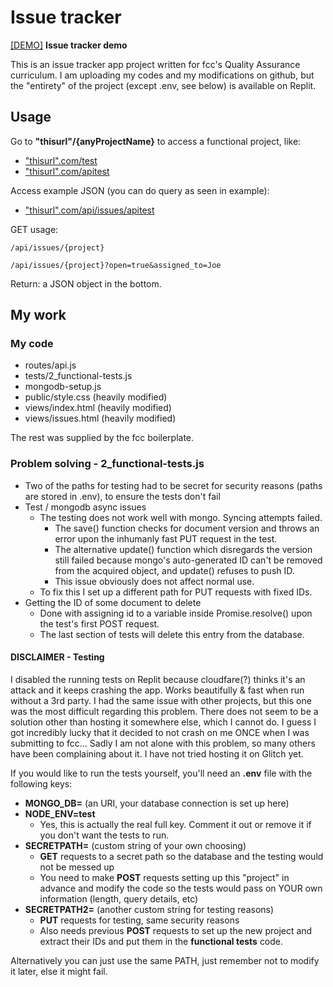 # Issue tracker

[[DEMO]](https://replit.com/@d-0-t/Issue-Tracker?v=1) **Issue tracker demo**

This is an issue tracker app project written for fcc's Quality Assurance curriculum. I am uploading my codes and my modifications on github, but the "entirety" of the project (except .env, see below) is available on Replit.

## Usage

Go to **"thisurl"/{anyProjectName}** to access a functional project, like:  
- ["thisurl".com/test](https://issue-tracker.d-0-t.repl.co/test)
- ["thisurl".com/apitest](https://issue-tracker.d-0-t.repl.co/apitest)

Access example JSON (you can do query as seen in example):
- ["thisurl".com/api/issues/apitest](https://issue-tracker.d-0-t.repl.co/api/issues/apitest)

GET usage:

    /api/issues/{project}

    /api/issues/{project}?open=true&assigned_to=Joe


Return: a JSON object in the bottom.

## My work
### My code
- routes/api.js
- tests/2_functional-tests.js
- mongodb-setup.js
- public/style.css (heavily modified)
- views/index.html (heavily modified)
- views/issues.html (heavily modified)

The rest was supplied by the fcc boilerplate.

### Problem solving - 2_functional-tests.js
- Two of the paths for testing had to be secret for security reasons (paths are stored in .env), to ensure the tests don't fail
- Test / mongodb async issues
  - The testing does not work well with mongo. Syncing attempts failed.
    - The save() function checks for document version and throws an error upon the inhumanly fast PUT request in the test.
    - The alternative update() function which disregards the version still failed because mongo's auto-generated ID can't be removed from the acquired object, and update() refuses to push ID.
    - This issue obviously does not affect normal use.
  - To fix this I set up a different path for PUT requests with fixed IDs. 
- Getting the ID of some document to delete
  - Done with assigning id to a variable inside Promise.resolve() upon the test's first POST request.
  - The last section of tests will delete this entry from the database.

#### DISCLAIMER - Testing

I disabled the running tests on Replit because cloudfare(?) thinks it's an attack and it keeps crashing the app. Works beautifully & fast when run without a 3rd party. I had the same issue with other projects, but this one was the most difficult regarding this problem. There does not seem to be a solution other than hosting it somewhere else, which I cannot do. I guess I got incredibly lucky that it decided to not crash on me ONCE when I was submitting to fcc... Sadly I am not alone with this problem, so many others have been complaining about it. I have not tried hosting it on Glitch yet.

If you would like to run the tests yourself, you'll need an **.env** file with the following keys:
- **MONGO_DB=** (an URI, your database connection is set up here)
- **NODE_ENV=test**
  - Yes, this is actually the real full key. Comment it out or remove it if you don't want the tests to run.
- **SECRETPATH=** (custom string of your own choosing)
  - **GET** requests to a secret path so the database and the testing would not be messed up
  - You need to make **POST** requests setting up this "project" in advance and modify the code so the tests would pass on YOUR own information (length, query details, etc) 
- **SECRETPATH2=** (another custom string for testing reasons)
  - **PUT** requests for testing, same security reasons
  - Also needs previous **POST** requests to set up the new project and extract their IDs and put them in the **functional tests** code.

Alternatively you can just use the same PATH, just remember not to modify it later, else it might fail.
